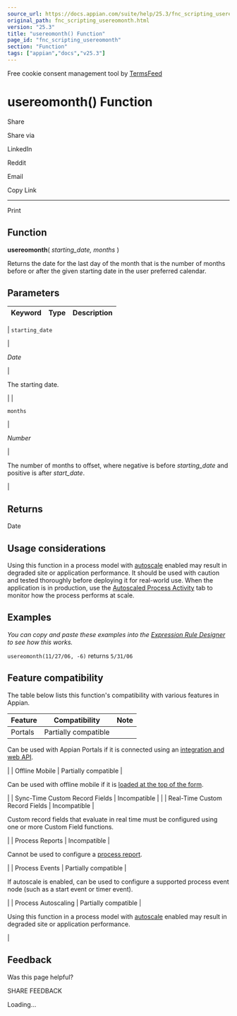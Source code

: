 ```yaml
---
source_url: https://docs.appian.com/suite/help/25.3/fnc_scripting_usereomonth.html
original_path: fnc_scripting_usereomonth.html
version: "25.3"
title: "usereomonth() Function"
page_id: "fnc_scripting_usereomonth"
section: "Function"
tags: ["appian","docs","v25.3"]
---
```



Free cookie consent management tool by [TermsFeed](https://www.termsfeed.com/)

# usereomonth() Function

Share

Share via

LinkedIn

Reddit

Email

Copy Link

* * *

Print

## Function

**usereomonth**( _starting\_date, months_ )

Returns the date for the last day of the month that is the number of months before or after the given starting date in the user preferred calendar.

## Parameters

| Keyword | Type | Description |
| --- | --- | --- |
|
`starting_date`

 |

_Date_

 |

The starting date.

 |
|

`months`

 |

_Number_

 |

The number of months to offset, where negative is before _starting\_date_ and positive is after _start\_date_.

 |

## Returns

Date

## Usage considerations

Using this function in a process model with [autoscale](autoscale-processes.html) enabled may result in degraded site or application performance. It should be used with caution and tested thoroughly before deploying it for real-world use. When the application is in production, use the [Autoscaled Process Activity](monitoring-autoscaled-processes.html) tab to monitor how the process performs at scale.

## Examples

_You can copy and paste these examples into the [Expression Rule Designer](Expression_Rules.html) to see how this works._

`usereomonth(11/27/06, -6)` returns `5/31/06`

## Feature compatibility

The table below lists this function's compatibility with various features in Appian.

| Feature | Compatibility | Note |
| --- | --- | --- |
| Portals | Partially compatible |
Can be used with Appian Portals if it is connected using an [integration and web API](portals-design.html#using-partially-compatible-functions-and-objects-in-a-portal).

 |
| Offline Mobile | Partially compatible |

Can be used with offline mobile if it is [loaded at the top of the form](offline-mobile-design-best-practices.html#working-with-partially-compatible-functions).

 |
| Sync-Time Custom Record Fields | Incompatible |  |
| Real-Time Custom Record Fields | Incompatible |

Custom record fields that evaluate in real time must be configured using one or more Custom Field functions.

 |
| Process Reports | Incompatible |

Cannot be used to configure a [process report](Process_Reports.html).

 |
| Process Events | Partially compatible |

If autoscale is enabled, can be used to configure a supported process event node (such as a start event or timer event).

 |
| Process Autoscaling | Partially compatible |

Using this function in a process model with [autoscale](autoscale-processes.html) enabled may result in degraded site or application performance.

 |

## Feedback

Was this page helpful?

SHARE FEEDBACK

Loading...